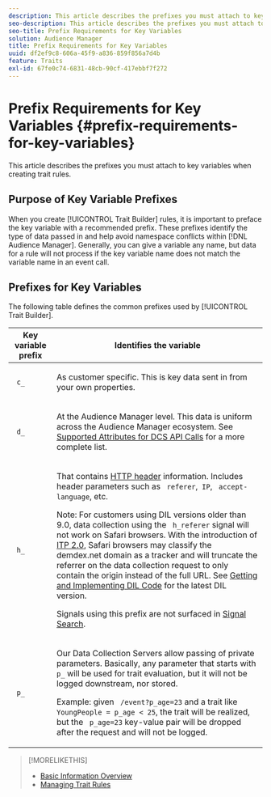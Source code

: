 ```yaml
---
description: This article describes the prefixes you must attach to key variables when creating trait rules.
seo-description: This article describes the prefixes you must attach to key variables when creating trait rules.
seo-title: Prefix Requirements for Key Variables
solution: Audience Manager
title: Prefix Requirements for Key Variables
uuid: df2ef9c8-606a-45f9-a836-859f856a7d4b
feature: Traits
exl-id: 67fe0c74-6831-48cb-90cf-417ebbf7f272
---
```

# Prefix Requirements for Key Variables {#prefix-requirements-for-key-variables}

This article describes the prefixes you must attach to key variables when creating trait rules.

<!-- r_tb_variable_prefixes.xml -->

## Purpose of Key Variable Prefixes

When you create [!UICONTROL Trait Builder] rules, it is important to preface the key variable with a recommended prefix. These prefixes identify the type of data passed in and help avoid namespace conflicts within [!DNL Audience Manager]. Generally, you can give a variable any name, but data for a rule will not process if the key variable name does not match the variable name in an event call.

## Prefixes for Key Variables

The following table defines the common prefixes used by [!UICONTROL Trait Builder].  

<table id="table_CFEFA1DBDF904736B6EA2640B7AD26E5"> 
 <thead> 
  <tr> 
   <th colname="col1" class="entry"> Key variable prefix </th> 
   <th colname="col2" class="entry"> Identifies the variable </th> 
  </tr>
 </thead>
 <tbody> 
  <tr> 
   <td colname="col1"><code> c_</code> </td> 
   <td colname="col2"> <p>As customer specific. This is key data sent in from your own properties. </p> </td> 
  </tr> 
  <tr> 
   <td colname="col1"><code> d_</code> </td> 
   <td colname="col2"> <p>At the <span class="keyword"> Audience Manager</span> level. This data is uniform across the <span class="keyword"> Audience Manager</span> ecosystem. See <a href="../../api/dcs-intro/dcs-api-reference/dcs-keys.md"> Supported Attributes for DCS API Calls</a> for a more complete list.</p> </td> 
  </tr>
  <tr> 
   <td colname="col1"><code> h_</code> </td> 
   <td colname="col2"> <p>That contains <a href="https://en.wikipedia.org/wiki/List_of_HTTP_header_fields" scope="external" format="html"> HTTP header</a> information. Includes header parameters such as <code> referer</code>,<code> IP</code>, <code> accept-language</code>, etc. </p> <p> <p>Note: For customers using DIL versions older than 9.0, data collection using the <code> h_referer</code> signal will not work on Safari browsers. With the introduction of <a href="https://webkit.org/blog/8311/intelligent-tracking-prevention-2-0/" format="https" scope="external"> ITP 2.0</a>, Safari browsers may classify the demdex.net domain as a tracker and will truncate the referrer on the data collection request to only contain the origin instead of the full URL. See <a href="../../dil/dil-overview.md#get-implement-dil-code">Getting and Implementing DIL Code</a> for the latest DIL version.<p>Signals using this prefix are not surfaced in <a href="../data-explorer/data-explorer-signals-search/data-explorer-signals-search.md">Signal Search</a>.</p></p> </p> </td> 
  </tr> 
  <tr> 
   <td colname="col1"><code> p_</code> </td> 
   <td colname="col2"> <p>Our <span class="wintitle"> Data Collection Servers</span> allow passing of private parameters. Basically, any parameter that starts with <code> p_</code> will be used for trait evaluation, but it will not be logged downstream, nor stored. </p> <p>Example: given <code> /event?p_age=23</code> and a trait like <code> YoungPeople = p_age &lt; 25</code>, the trait will be realized, but the <code> p_age=23</code> key-value pair will be dropped after the request and will not be logged. </p> </td> 
  </tr> 
 </tbody> 
</table>

>[!MORELIKETHIS]
>
>* [Basic Information Overview](../../features/traits/create-onboarded-rule-based-traits.md)
>* [Managing Trait Rules](../../features/traits/manage-trait-rules.md#managing-trait-rules)
